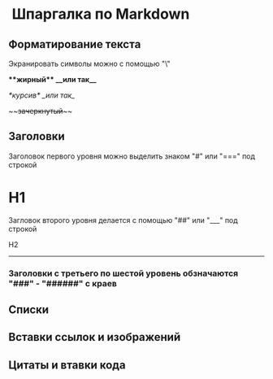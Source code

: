 #  Шпаргалка по Markdown #
## Форматирование текста ##
Экранировать символы можно с помощью "\\"

**\*\*жирный\*\* \_\_или так\_\_**

*\*курсив\* \_или так\_*

\~\~~~зачеркнутый~~\~\~

## Заголовки ##
Заголовок первого уровня можно выделить знаком "#" или "===" под строкой

H1
=====

Загловок второго уровня делается с помощью "##" или "___" под строкой

H2
___

### Заголовки с третьего по шестой уровень обзначаются "###" - "######" с краев ### 

## Списки ##
## Вставки ссылок и изображений ##
## Цитаты и втавки кода ##